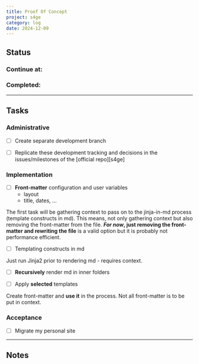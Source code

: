 ```yaml
---
title: Proof Of Concept
project: s4ge
category: log
date: 2024-12-09
---
```



## Status

### Continue at:

### Completed:

---

## Tasks

### Administrative

- [ ] Create separate development branch

- [ ] Replicate these development tracking and decisions in the issues/milestones of the [official repo][s4ge]

### Implementation

- [ ] **Front-matter** configuration and user variables
    - layout
    - title, dates, ...

The first task will be gathering context to pass on to the jinja-in-md process (template constructs in md). This means, not only gathering context but also removing the front-matter from the file. ***For now*, just removing the front-matter and rewriting the file** is a valid option but it is probably not performance efficient.

- [ ] Templating constructs in md

Just run Jinja2 prior to rendering md - requires context.

- [ ] **Recursively** render md in inner folders

- [ ] Apply **selected** templates

Create front-matter and **use it** in the process. Not all front-matter is to be put in context.

### Acceptance

- [ ] Migrate my personal site

---

## Notes
